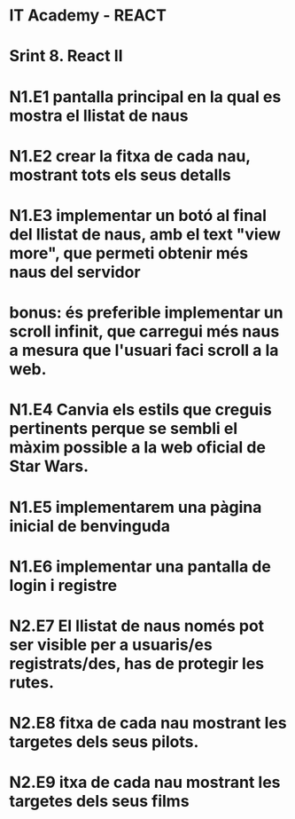 # IT Academy - REACT
# Srint 8. React II
#
# N1.E1 pantalla principal en la qual es mostra el llistat de naus
#
# N1.E2 crear la fitxa de cada nau, mostrant tots els seus detalls
#
# N1.E3 implementar un botó al final del llistat de naus, amb el text "view more", que permeti obtenir més naus del servidor
#       bonus: és preferible implementar un scroll infinit, que carregui més naus a mesura que l'usuari faci scroll a la web.
#
# N1.E4 Canvia els estils que creguis pertinents perque se sembli el màxim possible a la web oficial de Star Wars.
#
# N1.E5 implementarem una pàgina inicial de benvinguda
#
# N1.E6 implementar una pantalla de login i registre
#
# N2.E7 El llistat de naus només pot ser visible per a usuaris/es registrats/des, has de protegir les rutes.
#
# N2.E8 fitxa de cada nau mostrant les targetes dels seus pilots.
#
# N2.E9 itxa de cada nau mostrant les targetes dels seus films
#
